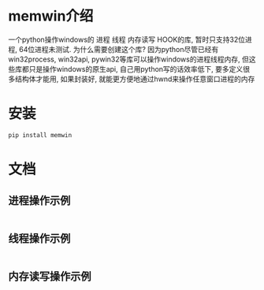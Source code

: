 # memwin介绍
一个python操作windows的 进程 线程 内存读写 HOOK的库, 暂时只支持32位进程, 64位进程未测试.
为什么需要创建这个库? 因为python尽管已经有win32process, win32api, pywin32等库可以操作windows的进程线程内存, 但这些库都只是操作windows的原生api, 自己用python写的话效率低下, 要多定义很多结构体才能用, 如果封装好, 就能更方便地通过hwnd来操作任意窗口进程的内存

# 安装
```sh
pip install memwin
```

# 文档
## 进程操作示例
```python

```

## 线程操作示例
```python

```

## 内存读写操作示例
```python

```